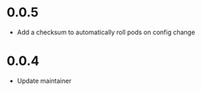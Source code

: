 # 0.0.5

- Add a checksum to automatically roll pods on config change

# 0.0.4

- Update maintainer
